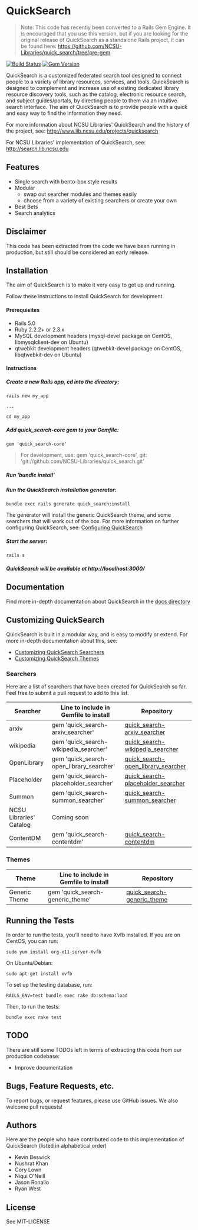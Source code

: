 # QuickSearch

> Note: This code has recently been converted to a Rails Gem Engine. It is encouraged that you use this version, but if you are
> looking for the original release of QuickSearch as a standalone Rails project, it can be found here:
> https://github.com/NCSU-Libraries/quick_search/tree/pre-gem

[![Build Status](https://travis-ci.org/NCSU-Libraries/quick_search.svg?branch=master)](https://travis-ci.org/NCSU-Libraries/quick_search)
[![Gem Version](https://badge.fury.io/rb/quick_search-core.svg)](https://badge.fury.io/rb/quick_search-core)

QuickSearch is a customized federated search tool designed to connect people to a variety of library resources, services, and tools. QuickSearch is designed to complement and increase use of existing dedicated library resource discovery tools, such as the catalog, electronic resource search, and subject guides/portals, by directing people to them via an intuitive search interface. The aim of QuickSearch is to provide people with a quick and easy way to find the information they need.

For more information about NCSU Libraries' QuickSearch and the history of the project, see: http://www.lib.ncsu.edu/projects/quicksearch

For NCSU Libraries' implementation of QuickSearch, see:
http://search.lib.ncsu.edu

## Features

- Single search with bento-box style results
- Modular
  - swap out searcher modules and themes easily
  - choose from a variety of existing searchers or create your own
- Best Bets
- Search analytics

## Disclaimer

This code has been extracted from the code we have been running in
production, but still should be considered an early release.

## Installation

The aim of QuickSearch is to make it very easy to get up and running.

Follow these instructions to install QuickSearch for
development.

#### Prerequisites

- Rails 5.0
- Ruby 2.2.2+ or 2.3.x
- MySQL development headers (mysql-devel package on CentOS, libmysqlclient-dev on Ubuntu)
- qtwebkit development headers (qtwebkit-devel package on CentOS, libqtwebkit-dev on Ubuntu)

#### Instructions

##### Create a new Rails app, cd into the directory:

    rails new my_app

    ...

    cd my_app

##### Add quick_search-core gem to your Gemfile:

    gem 'quick_search-core'

> For development, use: gem 'quick_search-core', git: 'git://github.com/NCSU-Libraries/quick_search.git'

##### Run 'bundle install'

##### Run the QuickSearch installation generator:

    bundle exec rails generate quick_search:install

The generator will install the generic QuickSearch theme, and some
searchers that will work out of the box. For more information on further
configuring QuickSearch, see: [Configuring QuickSearch](docs/configuration.md)

##### Start the server:

    rails s

##### QuickSearch will be available at http://localhost:3000/

## Documentation

Find more in-depth documentation about QuickSearch in the [docs
directory](docs/README.md)

## Customizing QuickSearch

QuickSearch is built in a modular way, and is easy to modify or extend.
For more in-depth documentation about this, see:

- [Customizing QuickSearch Searchers](docs/customizing_searchers.md)
- [Customizing QuickSearch Themes](docs/customizing_themes.md)

### Searchers

Here are a list of searchers that have been created for QuickSearch so
far. Feel free to submit a pull request to add to this list.

|Searcher                |Line to include in Gemfile to install          |Repository                         |
|------------------------|-----------------------------------------------|-----------------------------------|
|arxiv                   |gem 'quick_search-arxiv_searcher'              |[quick_search-arxiv_searcher](https://www.github.com/ncsu-libraries/quick_search-arxiv_searcher)               |
|wikipedia               |gem 'quick_search-wikipedia_searcher'          |[quick_search-wikipedia_searcher](https://www.github.com/ncsu-libraries/quick_search-wikipedia_searcher)       |
|OpenLibrary             |gem 'quick_search-open_library_searcher'       |[quick_search-open_library_searcher](https://www.github.com/ncsu-libraries/quick_search-open_library_searcher) |
|Placeholder           |gem 'quick_search-placeholder_searcher'       |[quick_search-placeholder_searcher](https://www.github.com/ncsu-libraries/quick_search-placeholder_searcher) |
|Summon                  |gem 'quick_search-summon_searcher'               |[quick_search-summon_searcher](https://www.github.com/ncsu-libraries/quick_search-summon_searcher) |
|NCSU Libraries' Catalog |Coming soon                                    |                                   |
|ContentDM               |gem 'quick_search-contentdm'                   | [quick_search-contentdm](https://github.com/tulibraries/quick_search-contentdm)                       |


### Themes

|Theme          |Line to include in Gemfile to install |Repository                         |
|---------------|--------------------------------------|-----------------------------------|
|Generic Theme  |gem 'quick_search-generic_theme'      |[quick_search-generic_theme](https://www.github.com/ncsu-libraries/quick_search-generic_theme)|


## Running the Tests

In order to run the tests, you'll need to have Xvfb installed. If you
are on CentOS, you can run:

    sudo yum install org-x11-server-Xvfb

On Ubuntu/Debian:

    sudo apt-get install xvfb

To set up the testing database, run:

    RAILS_ENV=test bundle exec rake db:schema:load

Then, to run the tests:

    bundle exec rake test

## TODO

There are still some TODOs left in terms of extracting this code from
our production codebase:

- Improve documentation

## Bugs, Feature Requests, etc.

To report bugs, or request features, please use GitHub issues. We also
welcome pull requests!

## Authors

Here are the people who have contributed code to this implementation of
QuickSearch (listed in alphabetical order)

- Kevin Beswick
- Nushrat Khan
- Cory Lown
- Niqui O'Neill
- Jason Ronallo
- Ryan West

## License

See MIT-LICENSE
